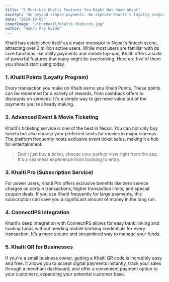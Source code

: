 ```yaml
---
title: "5 Must-Use Khalti Features You Might Not Know About"
excerpt: "Go beyond simple payments. We explore Khalti's loyalty programs, event ticketing, and other value-added services."
date: "2024-10-05"
coverImage: "/thumbnail/khalti-features.jpg"
author: "Hamro Pay Guide"
---
```


Khalti has established itself as a major innovator in Nepal's fintech scene, attracting over 3 million active users. While most users are familiar with its core functions like utility payments and mobile top-ups, Khalti offers a suite of powerful features that many might be overlooking. Here are five of them you should start using today.

### 1. Khalti Points (Loyalty Program)

Every transaction you make on Khalti earns you Khalti Points. These points can be redeemed for a variety of rewards, from cashback offers to discounts on services. It's a simple way to get more value out of the payments you're already making.

### 2. Advanced Event & Movie Ticketing

Khalti's ticketing service is one of the best in Nepal. You can not only buy tickets but also choose your preferred seats for movies in major cinemas. The platform frequently hosts exclusive event ticket sales, making it a hub for entertainment.

> Don't just buy a ticket; choose your perfect view right from the app. It's a seamless experience from booking to entry.

### 3. Khalti Pro (Subscription Service)

For power users, Khalti Pro offers exclusive benefits like zero service charges on certain transactions, higher transaction limits, and special coupon deals. If you use Khalti frequently for large payments, this subscription can save you a significant amount of money in the long run.

### 4. ConnectIPS Integration

Khalti's deep integration with ConnectIPS allows for easy bank linking and loading funds without needing mobile banking credentials for every transaction. It's a more secure and streamlined way to manage your funds.

### 5. Khalti QR for Businesses

If you're a small business owner, getting a Khalti QR code is incredibly easy and free. It allows you to accept digital payments instantly, track your sales through a merchant dashboard, and offer a convenient payment option to your customers, expanding your potential customer base.
